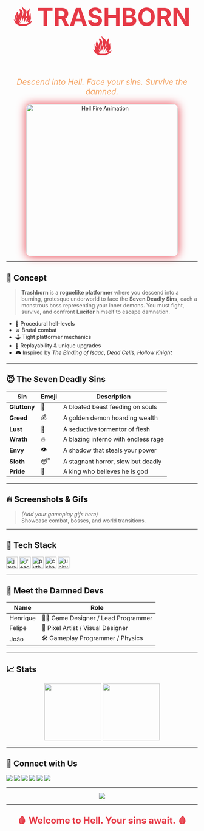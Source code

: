 <h1 align="center" style="color:#e63946; font-size:4rem;">
🔥 TRASHBORN 🔥
</h1>

<p align="center" style="color:#f4a261; font-size:1.3rem; font-style: italic;">
Descend into Hell. Face your sins. Survive the damned.
</p>

<div align="center">
  <img src="https://media.tenor.co/images/076c865ae75b347a443ae0e7596ca3e3/tenor.gif" alt="Hell Fire Animation" width="400" style="border-radius: 12px; box-shadow: 0 0 25px #e63946;" />
</div>

---

## 🧠 **Concept**

> **Trashborn** is a **roguelike platformer** where you descend into a burning, grotesque underworld to face the **Seven Deadly Sins**, each a monstrous boss representing your inner demons. You must fight, survive, and confront **Lucifer** himself to escape damnation.

- 🌋 Procedural hell-levels
- ⚔️ Brutal combat
- 🕹️ Tight platformer mechanics
- 🧩 Replayability & unique upgrades
- 🎮 Inspired by *The Binding of Isaac*, *Dead Cells*, *Hollow Knight*

---

## 😈 **The Seven Deadly Sins**

<div align="center">

| Sin | Emoji | Description |
|-----|-------|-------------|
| **Gluttony** | 🍖 | A bloated beast feeding on souls |
| **Greed** | 💰 | A golden demon hoarding wealth |
| **Lust** | 💋 | A seductive tormentor of flesh |
| **Wrath** | 🔥 | A blazing inferno with endless rage |
| **Envy** | 👁️ | A shadow that steals your power |
| **Sloth** | 😴 | A stagnant horror, slow but deadly |
| **Pride** | 👑 | A king who believes he is god |

</div>

---

## 🔥 **Screenshots & Gifs**

> *(Add your gameplay gifs here)*  
> Showcase combat, bosses, and world transitions.

---

## 🧪 **Tech Stack**

<div align="left">
  <img src="https://tse1.mm.bing.net/th/id/OIP.kodoullLKGdpPt7K0FUlLwHaHa?rs=1&pid=ImgDetMain&o=7&rm=3" height="30" alt="javascript" />
  <img src=https://logodownload.org/wp-content/uploads/2022/04/javascript-logo-1.png" height="30" alt="react" />
  <img src="https://cdn.jsdelivr.net/gh/devicons/devicon/icons/python/python-original.svg" height="30" alt="python" />
  <img src="https://cdn.jsdelivr.net/gh/devicons/devicon/icons/csharp/csharp-original.svg" height="30" alt="csharp" />
  <img src="https://cdn.jsdelivr.net/gh/devicons/devicon/icons/unity/unity-original.svg" height="30" alt="unity" />
</div>

---

## 🧙 **Meet the Damned Devs**

| Name     | Role                             |
|----------|----------------------------------|
| Henrique | 👨‍💻 Game Designer / Lead Programmer |
| Felipe   | 🎨 Pixel Artist / Visual Designer  |
| João     | 🛠 Gameplay Programmer / Physics   |

---

## 📈 **Stats**

<div align="center">
  <img src="https://github-readme-stats.vercel.app/api?username=maurodesouza&theme=dracula&show_icons=true&count_private=true&hide_border=false" height="150" />
  <img src="https://github-readme-stats.vercel.app/api/top-langs?username=maurodesouza&layout=compact&langs_count=5&theme=dracula&hide_border=false" height="150" />
</div>

---

## 📮 **Connect with Us**

<div align="left">
  <img src="https://img.shields.io/static/v1?message=Youtube&logo=youtube&color=FF0000&style=for-the-badge" />
  <img src="https://img.shields.io/static/v1?message=Instagram&logo=instagram&color=E4405F&style=for-the-badge" />
  <img src="https://img.shields.io/static/v1?message=Twitch&logo=twitch&color=9146FF&style=for-the-badge" />
  <img src="https://img.shields.io/static/v1?message=Discord&logo=discord&color=7289DA&style=for-the-badge" />
  <img src="https://img.shields.io/static/v1?message=Gmail&logo=gmail&color=D14836&style=for-the-badge" />
  <img src="https://img.shields.io/static/v1?message=LinkedIn&logo=linkedin&color=0077B5&style=for-the-badge" />
</div>

---

<div align="center">
  <img src="https://i.pinimg.com/originals/00/b7/83/00b783697c28d2277625eca44730c3fd.gif"/>
</div>

---

<p align="center" style="color:#e63946; font-weight: bold; font-size: 1.5rem;">
🩸 Welcome to Hell. Your sins await. 🩸
</p>

